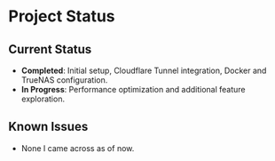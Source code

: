 # Project Status

## Current Status

- **Completed**: Initial setup, Cloudflare Tunnel integration, Docker and TrueNAS configuration.
- **In Progress**: Performance optimization and additional feature exploration.

## Known Issues

- None I came across as of now.

